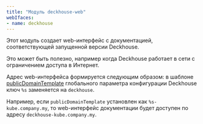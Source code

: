 ```yaml
---
title: "Модуль deckhouse-web"
webIfaces:
- name: deckhouse
---
```


Этот модуль создает web-интерфейс с документацией, соответствующей запущенной версии Deckhouse.

Это может быть полезно, например когда Deckhouse работает в сети с ограничением доступа в Интернет.

Адрес web-интерфейса формируется следующим образом: в шаблоне [publicDomainTemplate](../../deckhouse-configure-global.html#parameters-modules-publicdomaintemplate) глобального параметра конфигурации Deckhouse ключ `%s` заменяется на `deckhouse`.

Например, если `publicDomainTemplate` установлен как `%s-kube.company.my`, то web-интерфейс документации будет доступен по адресу `deckhouse-kube.company.my`.
